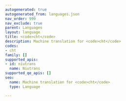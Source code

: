 ```yaml
---
autogenerated: true
autogenerated_from: languages.json
nav_order: 999
nav_exclude: true
parent: Languages
layout: language
title: <code>cht</code>
description: Machine translation for <code>cht</code>
codes:
- cht
family: []
supported_apis:
- id: niutrans
  name: Niutrans
supported_qe_apis: []
seo:
  name: Machine translation for <code>cht</code>
  type: Language

---
```


